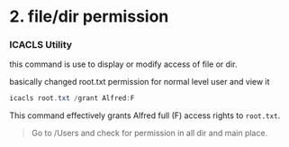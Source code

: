 # 2. file/dir permission

### ICACLS Utility

this command is use to display or modify access of file or dir.

basically changed root.txt permission for normal level user and view it

```powershell
icacls root.txt /grant Alfred:F
```

This command effectively grants Alfred full (F) access rights to `root.txt`.

> Go to /Users and check for permission in all dir and main place.
